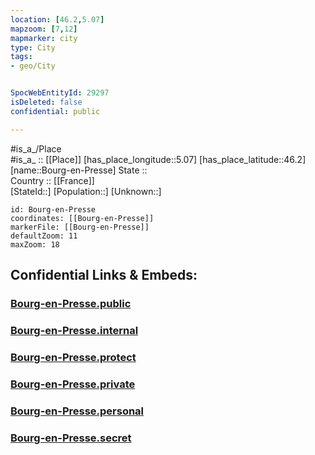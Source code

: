 ```yaml
---
location: [46.2,5.07] 
mapzoom: [7,12] 
mapmarker: city 
type: City
tags:
- geo/City


SpocWebEntityId: 29297
isDeleted: false
confidential: public

---
```

#is_a_/Place  
#is_a_ :: [[Place]] 
[has_place_longitude::5.07] 
[has_place_latitude::46.2] 
[name::Bourg-en-Presse] 
State ::  
Country :: [[France]]  
[StateId::] 
[Population::] 
[Unknown::] 


```leaflet
id: Bourg-en-Presse
coordinates: [[Bourg-en-Presse]] 
markerFile: [[Bourg-en-Presse]] 
defaultZoom: 11 
maxZoom: 18
```


## Confidential Links & Embeds: 

### [Bourg-en-Presse.public](/_public/\Earth\Continent\Europe\Europe~West\France\regions~France\Auvergne-Rhône-Alpes\departments~Auvergne-Rhône-Alpes\Ain\communes~Ain\Bourg-en-Bresse\cities~Bourg-en-BresseBourg-en-Presse.public.md) 

### [Bourg-en-Presse.internal](/_internal/\Earth\Continent\Europe\Europe~West\France\regions~France\Auvergne-Rhône-Alpes\departments~Auvergne-Rhône-Alpes\Ain\communes~Ain\Bourg-en-Bresse\cities~Bourg-en-BresseBourg-en-Presse.internal.md) 

### [Bourg-en-Presse.protect](/_protect/\Earth\Continent\Europe\Europe~West\France\regions~France\Auvergne-Rhône-Alpes\departments~Auvergne-Rhône-Alpes\Ain\communes~Ain\Bourg-en-Bresse\cities~Bourg-en-BresseBourg-en-Presse.protect.md) 

### [Bourg-en-Presse.private](/_private/\Earth\Continent\Europe\Europe~West\France\regions~France\Auvergne-Rhône-Alpes\departments~Auvergne-Rhône-Alpes\Ain\communes~Ain\Bourg-en-Bresse\cities~Bourg-en-BresseBourg-en-Presse.private.md) 

### [Bourg-en-Presse.personal](/_personal/\Earth\Continent\Europe\Europe~West\France\regions~France\Auvergne-Rhône-Alpes\departments~Auvergne-Rhône-Alpes\Ain\communes~Ain\Bourg-en-Bresse\cities~Bourg-en-BresseBourg-en-Presse.personal.md) 

### [Bourg-en-Presse.secret](/_secret/\Earth\Continent\Europe\Europe~West\France\regions~France\Auvergne-Rhône-Alpes\departments~Auvergne-Rhône-Alpes\Ain\communes~Ain\Bourg-en-Bresse\cities~Bourg-en-BresseBourg-en-Presse.secret.md)

